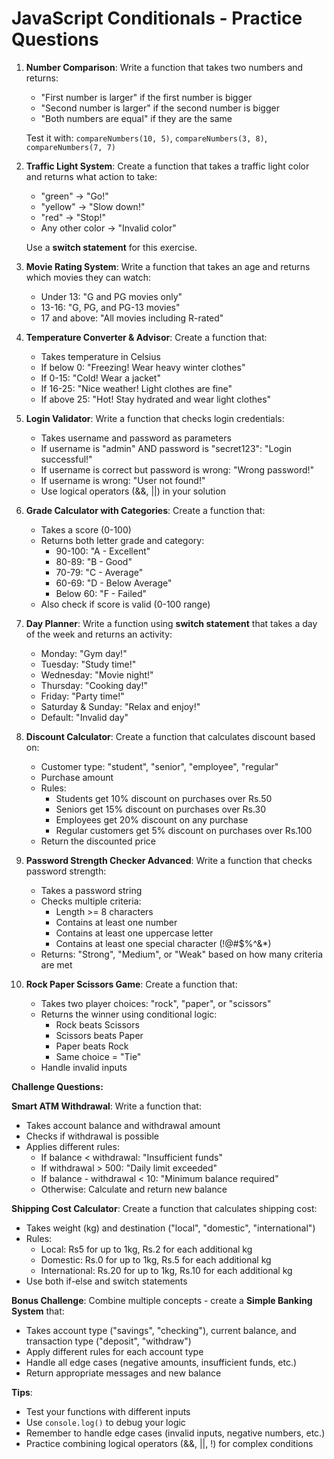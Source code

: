 <!-- @format -->

# JavaScript Conditionals - Practice Questions

1. **Number Comparison**: Write a function that takes two numbers and returns:

   - "First number is larger" if the first number is bigger
   - "Second number is larger" if the second number is bigger
   - "Both numbers are equal" if they are the same

   Test it with: `compareNumbers(10, 5)`, `compareNumbers(3, 8)`, `compareNumbers(7, 7)`

2. **Traffic Light System**: Create a function that takes a traffic light color and returns what action to take:

   - "green" → "Go!"
   - "yellow" → "Slow down!"
   - "red" → "Stop!"
   - Any other color → "Invalid color"

   Use a **switch statement** for this exercise.

3. **Movie Rating System**: Write a function that takes an age and returns which movies they can watch:

   - Under 13: "G and PG movies only"
   - 13-16: "G, PG, and PG-13 movies"
   - 17 and above: "All movies including R-rated"

4. **Temperature Converter & Advisor**: Create a function that:

   - Takes temperature in Celsius
   - If below 0: "Freezing! Wear heavy winter clothes"
   - If 0-15: "Cold! Wear a jacket"
   - If 16-25: "Nice weather! Light clothes are fine"
   - If above 25: "Hot! Stay hydrated and wear light clothes"

5. **Login Validator**: Write a function that checks login credentials:

   - Takes username and password as parameters
   - If username is "admin" AND password is "secret123": "Login successful!"
   - If username is correct but password is wrong: "Wrong password!"
   - If username is wrong: "User not found!"
   - Use logical operators (&&, ||) in your solution

6. **Grade Calculator with Categories**: Create a function that:

   - Takes a score (0-100)
   - Returns both letter grade and category:
     - 90-100: "A - Excellent"
     - 80-89: "B - Good"
     - 70-79: "C - Average"
     - 60-69: "D - Below Average"
     - Below 60: "F - Failed"
   - Also check if score is valid (0-100 range)

7. **Day Planner**: Write a function using **switch statement** that takes a day of the week and returns an activity:

   - Monday: "Gym day!"
   - Tuesday: "Study time!"
   - Wednesday: "Movie night!"
   - Thursday: "Cooking day!"
   - Friday: "Party time!"
   - Saturday & Sunday: "Relax and enjoy!"
   - Default: "Invalid day"

8. **Discount Calculator**: Create a function that calculates discount based on:

   - Customer type: "student", "senior", "employee", "regular"
   - Purchase amount
   - Rules:
     - Students get 10% discount on purchases over Rs.50
     - Seniors get 15% discount on purchases over Rs.30
     - Employees get 20% discount on any purchase
     - Regular customers get 5% discount on purchases over Rs.100
   - Return the discounted price

9. **Password Strength Checker Advanced**: Write a function that checks password strength:

   - Takes a password string
   - Checks multiple criteria:
     - Length >= 8 characters
     - Contains at least one number
     - Contains at least one uppercase letter
     - Contains at least one special character (!@#$%^&\*)
   - Returns: "Strong", "Medium", or "Weak" based on how many criteria are met

10. **Rock Paper Scissors Game**: Create a function that:
    - Takes two player choices: "rock", "paper", or "scissors"
    - Returns the winner using conditional logic:
      - Rock beats Scissors
      - Scissors beats Paper
      - Paper beats Rock
      - Same choice = "Tie"
    - Handle invalid inputs

**Challenge Questions:**

**Smart ATM Withdrawal**: Write a function that:

- Takes account balance and withdrawal amount
- Checks if withdrawal is possible
- Applies different rules:
  - If balance < withdrawal: "Insufficient funds"
  - If withdrawal > 500: "Daily limit exceeded"
  - If balance - withdrawal < 10: "Minimum balance required"
  - Otherwise: Calculate and return new balance

**Shipping Cost Calculator**: Create a function that calculates shipping cost:

- Takes weight (kg) and destination ("local", "domestic", "international")
- Rules:
  - Local: Rs5 for up to 1kg, Rs.2 for each additional kg
  - Domestic: Rs.0 for up to 1kg, Rs.5 for each additional kg
  - International: Rs.20 for up to 1kg, Rs.10 for each additional kg
- Use both if-else and switch statements

**Bonus Challenge**: Combine multiple concepts - create a **Simple Banking System** that:

- Takes account type ("savings", "checking"), current balance, and transaction type ("deposit", "withdraw")
- Apply different rules for each account type
- Handle all edge cases (negative amounts, insufficient funds, etc.)
- Return appropriate messages and new balance

**Tips**:

- Test your functions with different inputs
- Use `console.log()` to debug your logic
- Remember to handle edge cases (invalid inputs, negative numbers, etc.)
- Practice combining logical operators (&&, ||, !) for complex conditions
